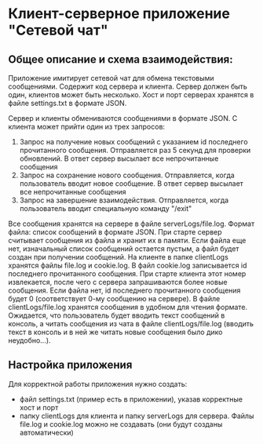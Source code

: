 # Клиент-серверное приложение "Сетевой чат"

## Общее описание и схема взаимодействия:
Приложение имитирует сетевой чат для обмена текстовыми сообщениями. Содержит код сервера и клиента. Сервер должен быть один, клиентов может быть несколько. 
Хост и порт серверах хранятся в файле settings.txt в формате JSON.

Сервер и клиенты обмениваются сообщениями в формате JSON. С клиента может прийти один из трех запросов:
1. Запрос на получение новых сообщений с указанием id последнего прочитанного сообщения. Отправляется раз 5 секунд для проверки обновлений. В ответ сервер высылает все непрочитанные сообщения
2. Запрос на сохранение нового сообщения. Отправляется, когда пользователь вводит новое сообщение. В ответ сервер высылает все непрочитанные сообщения
3. Запрос на завершение взаимодействия. Отправляется, когда пользователь вводит специальную команду "/exit"

Все сообщения хранятся на сервере в файле serverLogs/file.log. Формат файла: список сообщений в формате JSON. При старте сервер считывает сообщения из файла и хранит их в памяти. Если файла еще нет, изначальный список сообщений остается пустым, а файл будет создан при получении сообщений.
На клиенте в папке clientLogs хранятся файлы file.log и cookie.log. В файл cookie.log записывается id последнего прочитанного сообщения. При старте клиента этот номер извлекается, после чего с сервера запрашиваются более новые сообщения. Если файла нет, id последнего прочитанного сообщения будет 0 (соответствует 0-му сообщению на сервере).
В файле clientLogs/file.log хранятся сообщения в удобном для чтения формате. Ожидается, что пользователь будет вводить текст сообщений в консоль, а читать сообщения из чата в файле clientLogs/file.log (вводить текст в консоль и в ней же читать новые сообщения было дико неудобно...).

## Настройка приложения
Для корректной работы приложения нужно создать:
- файл settings.txt (пример есть в приложении), указав корректные хост и порт
- папку clientLogs для клиента и папку serverLogs для сервера. Файлы file.log и cookie.log можно не создавать (они будут созданы автоматически)
